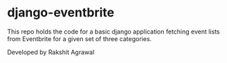 # django-eventbrite

This repo holds the code for a basic django application fetching event lists from Eventbrite for a given set of three categories.

Developed by Rakshit Agrawal
